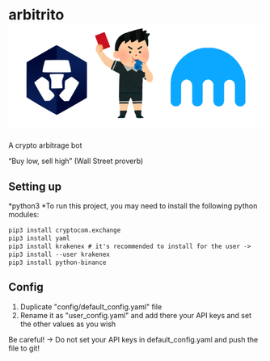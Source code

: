 # arbitrito ![Alt text](other/readme_header.png?raw=true "Title")
A crypto arbitrage bot

“Buy low, sell high” (Wall Street proverb)

## Setting up

*python3
*To run this project, you may need to install the following python modules:

```
pip3 install cryptocom.exchange
pip3 install yaml
pip3 install krakenex # it's recommended to install for the user -> pip3 install --user krakenex
pip3 install python-binance
```

## Config

1. Duplicate "config/default_config.yaml" file
2. Rename it as "user_config.yaml" and add there your API keys and set the other values as you wish

Be careful! -> Do not set your API keys in default_config.yaml and push the file to git!

